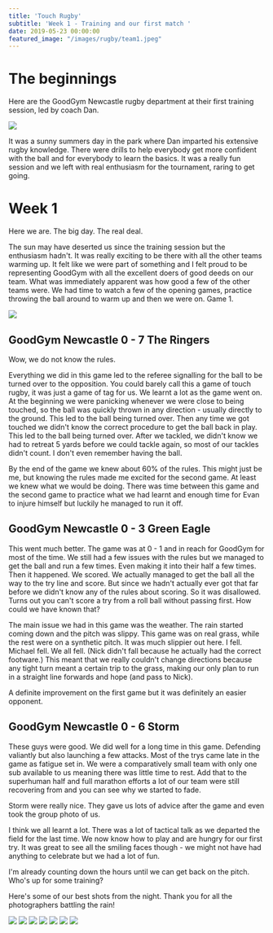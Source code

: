 ```yaml
---
title: 'Touch Rugby'
subtitle: 'Week 1 - Training and our first match '
date: 2019-05-23 00:00:00
featured_image: "/images/rugby/team1.jpeg"
---
```


# The beginnings 

Here are the GoodGym Newcastle rugby department at their first training session, led by coach Dan. 

<img src="/images/rugby/training.jpeg">

It was a sunny summers day in the park where Dan imparted his extensive rugby knowledge. There were drills to help everybody get more confident with the ball and for everybody to learn the basics. It was a really fun session and we left with real enthusiasm for the tournament, raring to get going. 


# Week 1

Here we are. The big day. The real deal. 

The sun may have deserted us since the training session but the enthusiasm hadn't. It was really exciting to be there with all the other teams warming up. It felt like we were part of something and I felt proud to be representing GoodGym with all the excellent doers of good deeds on our team. What was immediately apparent was how good a few of the other teams were. We had time to watch a few of the opening games, practice throwing the ball around to warm up and then we were on. Game 1. 

<img src="/images/rugby/team1.jpeg">

## GoodGym Newcastle 0 - 7 The Ringers

Wow, we do not know the rules.

Everything we did in this game led to the referee signalling for the ball to be turned over to the opposition. You could barely call this a game of touch rugby, it was just a game of tag for us. We learnt a lot as the game went on. At the beginning we were panicking whenever we were close to being touched, so the ball was quickly thrown in any direction - usually directly to the ground. This led to the ball being turned over. Then any time we got touched we didn't know the correct procedure to get the ball back in play. This led to the ball being turned over. After we tackled, we didn't know we had to retreat 5 yards before we could tackle again, so most of our tackles didn't count.  I don't even remember having the ball. 

By the end of the game we knew about 60% of the rules. This might just be me, but knowing the rules made me excited for the second game. At least we knew what we would be doing. There was time between this game and the second game to practice what we had learnt and enough time for Evan to injure himself but luckily he managed to run it off. 

## GoodGym Newcastle 0 - 3 Green Eagle 

This went much better. The game was at 0 - 1 and in reach for GoodGym for most of the time. We still had a few issues with the rules but we managed to get the ball and run a few times. Even making it into their half a few times. Then it happened. We scored. We actually managed to get the ball all the way to the try line and score. But since we hadn't actually ever got that far before we didn't know any of the rules about scoring. So it was disallowed. Turns out you can't score a try from a roll ball without passing first. How could we have known that? 

The main issue we had in this game was the weather. The rain started coming down and the pitch was slippy. This game was on real grass, while the rest were on a synthetic pitch. It was much slippier out here. I fell. Michael fell. We all fell. (Nick didn't fall because he actually had the correct footware.) This meant that we really couldn't change directions because any tight turn meant a certain trip to the grass, making our only plan to run in a straight line forwards and hope (and pass to Nick).

A definite improvement on the first game but it was definitely an easier opponent. 

## GoodGym Newcastle 0 - 6 Storm

These guys were good. We did well for a long time in this game. Defending valiantly but also launching a few attacks. Most of the trys came late in the game as fatigue set in. We were a comparatively small team with only one sub available to us meaning there was little time to rest. Add that to the superhuman half and full marathon efforts a lot of our team were still recovering from and you can see why we started to fade. 

Storm were really nice. They gave us lots of advice after the game and even took the group photo of us. 

I think we all learnt a lot. There was a lot of tactical talk as we departed the field for the last time. We now know how to play and are hungry for our first try. It was great to see all the smiling faces though - we might not have had anything to celebrate but we had a lot of fun. 

I'm already counting down the hours until we can get back on the pitch. Who's up for some training? 

Here's some of our best shots from the night. Thank you for all the photographers battling the rain!


<div class="gallery" data-columns="3">
	<img src="/images/rugby/action1.jpeg">
	<img src="/images/rugby/action2.jpeg">
	<img src="/images/rugby/action3.jpeg">
	<img src="/images/rugby/action4.jpeg">
	<img src="/images/rugby/action5.jpeg">
	<img src="/images/rugby/action6.jpeg">
	<img src="/images/rugby/action7.jpeg">
</div>